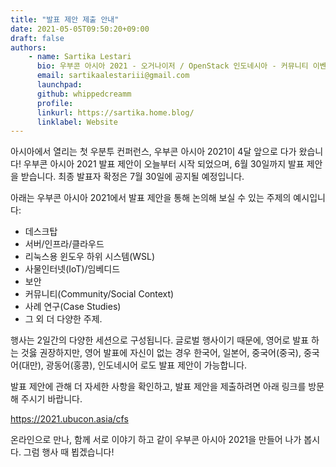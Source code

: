 ```yaml
---
title: "발표 제안 제출 안내"
date: 2021-05-05T09:50:20+09:00
draft: false
authors:
    - name: Sartika Lestari
      bio: 우부콘 아시아 2021 - 오거나이저 / OpenStack 인도네시아 - 커뮤니티 이벤트 오거나이저
      email: sartikaalestariii@gmail.com
      launchpad: 
      github: whippedcreamm
      profile: 
      linkurl: https://sartika.home.blog/
      linklabel: Website
---
```


아시아에서 열리는 첫 우분투 컨퍼런스, 우부콘 아시아 2021이 4달 앞으로 다가 왔습니다!
우부콘 아시아 2021 발표 제안이 오늘부터 시작 되었으며, 6월 30일까지 발표 제안을 받습니다. 최종 발표자 확정은 7월 30일에 공지될 예정입니다.

아래는 우부콘 아시아 2021에서 발표 제안을 통해 논의해 보실 수 있는 주제의 예시입니다:
- 데스크탑
- 서버/인프라/클라우드
- 리눅스용 윈도우 하위 시스템(WSL)
- 사물인터넷(IoT)/임베디드
- 보안
- 커뮤니티(Community/Social Context)
- 사례 연구(Case Studies)
- 그 외 더 다양한 주제.

행사는 2일간의 다양한 세션으로 구성됩니다. 글로벌 행사이기 때문에, 영어로 발표 하는 것읋 권장하지만, 영어 발표에 자신이 없는 경우 한국어, 일본어, 중국어(중국), 중국어(대만), 광동어(홍콩), 인도네시어 로도 발표 제안이 가능합니다.

발표 제안에 관해 더 자세한 사항을 확인하고, 발표 제안을 제출하려면 아래 링크를 방문해 주시기 바랍니다.

https://2021.ubucon.asia/cfs

온라인으로 만나, 함께 서로 이야기 하고 같이 우부콘 아시아 2021을 만들어 나가 봅시다. 그럼 행사 때 뵙겠습니다!
